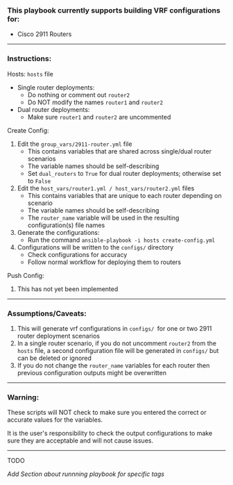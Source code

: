 ### This playbook currently supports building VRF configurations for: ###
* Cisco 2911 Routers

---
### Instructions: ###

Hosts: `hosts` file
+ Single router deployments:
   - Do nothing or comment out `router2`
   - Do NOT modify the names `router1` and `router2`
+ Dual router deployments:
   - Make sure `router1` and `router2` are uncommented

Create Config:
1. Edit the `group_vars/2911-router.yml` file
   + This contains variables that are shared across single/dual router scenarios
   + The variable names should be self-describing
   + Set `dual_routers` to `True` for dual router deployments; otherwise set to `False`
2. Edit the `host_vars/router1.yml / host_vars/router2.yml` files
   + This contains variables that are unique to each router depending on scenario
   + The variable names should be self-describing
   + The `router_name` variable will be used in the resulting configuration(s) file names
3. Generate the configurations:
   + Run the command `ansible-playbook -i hosts create-config.yml`
4. Configurations will be written to the `configs/` directory
   + Check configurations for accuracy
   + Follow normal workflow for deploying them to routers

Push Config:
1. This has not yet been implemented

---
### Assumptions/Caveats: ###
1. This will generate vrf configurations in `configs/ `for one or two 2911 router deployment scenarios
2. In a single router scenario, if you do not uncomment `router2` from the `hosts` file, a second configuration file will be generated in `configs/` but can be deleted or ignored
3. If you do not change the `router_name` variables for each router then previous configuration outputs might be overwritten

---
### Warning: ###
These scripts will NOT check to make sure you entered the correct or accurate values for the variables.

It is the user's responsibility to check the output configurations to make sure they are acceptable and will not cause issues.

---

TODO

*Add Section about runnning playbook for specific tags*
